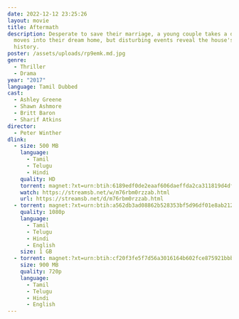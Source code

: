 ```yaml
---
date: 2022-12-12 23:25:26
layout: movie
title: Aftermath
description: Desperate to save their marriage, a young couple takes a deal and
  moves into their dream home, but disturbing events reveal the house's troubled
  history.
poster: /assets/uploads/rp9emk.md.jpg
genre:
  - Thriller
  - Drama
year: "2017"
language: Tamil Dubbed
cast:
  - Ashley Greene
  - Shawn Ashmore
  - Britt Baron
  - Sharif Atkins
director:
  - Peter Winther
dlink:
  - size: 500 MB
    language:
      - Tamil
      - Telugu
      - Hindi
    quality: HD
    torrent: magnet:?xt=urn:btih:6189edf0de2eaaf606daeffda2ca311819d4df0a&dn=www.1TamilMV.men%20-%20Aftermath%20(2017)%20BR-Rip%20-%20x264%20-%5bTam%20%2b%20Tel%20%2b%20Hin%5d%20-%20450MB%20-%20ESub.mkv&tr=udp%3a%2f%2ftracker.openbittorrent.com%3a80%2fannounce&tr=udp%3a%2f%2f9.rarbg.me%3a2830%2fannounce&tr=udp%3a%2f%2f9.rarbg.to%3a2940%2fannounce&tr=udp%3a%2f%2ftracker.opentrackr.org%3a1337%2fannounce&tr=udp%3a%2f%2ftracker.tiny-vps.com%3a6969%2fannounce&tr=udp%3a%2f%2fopen.stealth.si%3a80%2fannounce&tr=http%3a%2f%2ft.nyaatracker.com%3a80%2fannounce&tr=udp%3a%2f%2fmovies.zsw.ca%3a6969%2fannounce&tr=udp%3a%2f%2fipv4.tracker.harry.lu%3a80%2fannounce&tr=udp%3a%2f%2ffe.dealclub.de%3a6969%2fannounce&tr=udp%3a%2f%2fexplodie.org%3a6969%2fannounce&tr=udp%3a%2f%2fexodus.desync.com%3a6969%2fannounce&tr=udp%3a%2f%2fbt2.archive.org%3a6969%2fannounce&tr=udp%3a%2f%2fbt1.archive.org%3a6969%2fannounce&tr=udp%3a%2f%2fvibe.sleepyinternetfun.xyz%3a1738%2fannounce&tr=udp%3a%2f%2ftsundere.pw%3a6969%2fannounce&tr=udp%3a%2f%2ftracker2.dler.org%3a80%2fannounce&tr=wss%3a%2f%2ftracker.btorrent.xyz
    watch: https://streamsb.net/w/m76rbm0rzzab.html
    url: https://streamsb.net/d/m76rbm0rzzab.html
  - torrent: magnet:?xt=urn:btih:a562db3ad08862b528353bf5d96df01e8ab21224&dn=www.1TamilMV.men%20-%20Aftermath%20(2017)%20BluRay%20-%201080p%20-%20x264%20-%20%5bTam%20%2b%20Tel%20%2b%20Hin%20%2b%20Eng%5d%20-%201.7GB%20-%20ESub.mkv&tr=udp%3a%2f%2ftracker.openbittorrent.com%3a80%2fannounce&tr=udp%3a%2f%2f9.rarbg.me%3a2830%2fannounce&tr=udp%3a%2f%2f9.rarbg.to%3a2940%2fannounce&tr=udp%3a%2f%2ftracker.opentrackr.org%3a1337%2fannounce&tr=udp%3a%2f%2ftracker.tiny-vps.com%3a6969%2fannounce&tr=udp%3a%2f%2fopen.stealth.si%3a80%2fannounce&tr=http%3a%2f%2ft.nyaatracker.com%3a80%2fannounce&tr=udp%3a%2f%2fmovies.zsw.ca%3a6969%2fannounce&tr=udp%3a%2f%2fipv4.tracker.harry.lu%3a80%2fannounce&tr=udp%3a%2f%2ffe.dealclub.de%3a6969%2fannounce&tr=udp%3a%2f%2fexplodie.org%3a6969%2fannounce&tr=udp%3a%2f%2fexodus.desync.com%3a6969%2fannounce&tr=udp%3a%2f%2fbt2.archive.org%3a6969%2fannounce&tr=udp%3a%2f%2fbt1.archive.org%3a6969%2fannounce&tr=udp%3a%2f%2fvibe.sleepyinternetfun.xyz%3a1738%2fannounce&tr=udp%3a%2f%2ftsundere.pw%3a6969%2fannounce&tr=udp%3a%2f%2ftracker2.dler.org%3a80%2fannounce&tr=wss%3a%2f%2ftracker.btorrent.xyz
    quality: 1080p
    language:
      - Tamil
      - Telugu
      - Hindi
      - English
    size: 1 GB
  - torrent: magnet:?xt=urn:btih:cf20f3fe5f7d56a3016164b602fce875921bbb87&dn=www.1TamilMV.men%20-%20Aftermath%20(2017)%20BluRay%20-%20720p%20-%20x264%20-%20%5bTam%20%2b%20Tel%20%2b%20Hin%20%2b%20Eng%5d%20-%20950MB%20-%20ESub.mkv&tr=udp%3a%2f%2ftracker.openbittorrent.com%3a80%2fannounce&tr=udp%3a%2f%2f9.rarbg.me%3a2830%2fannounce&tr=udp%3a%2f%2f9.rarbg.to%3a2940%2fannounce&tr=udp%3a%2f%2ftracker.opentrackr.org%3a1337%2fannounce&tr=udp%3a%2f%2ftracker.tiny-vps.com%3a6969%2fannounce&tr=udp%3a%2f%2fopen.stealth.si%3a80%2fannounce&tr=http%3a%2f%2ft.nyaatracker.com%3a80%2fannounce&tr=udp%3a%2f%2fmovies.zsw.ca%3a6969%2fannounce&tr=udp%3a%2f%2fipv4.tracker.harry.lu%3a80%2fannounce&tr=udp%3a%2f%2ffe.dealclub.de%3a6969%2fannounce&tr=udp%3a%2f%2fexplodie.org%3a6969%2fannounce&tr=udp%3a%2f%2fexodus.desync.com%3a6969%2fannounce&tr=udp%3a%2f%2fbt2.archive.org%3a6969%2fannounce&tr=udp%3a%2f%2fbt1.archive.org%3a6969%2fannounce&tr=udp%3a%2f%2fvibe.sleepyinternetfun.xyz%3a1738%2fannounce&tr=udp%3a%2f%2ftsundere.pw%3a6969%2fannounce&tr=udp%3a%2f%2ftracker2.dler.org%3a80%2fannounce&tr=wss%3a%2f%2ftracker.btorrent.xyz
    size: 900 MB
    quality: 720p
    language:
      - Tamil
      - Telugu
      - Hindi
      - English
---
```


